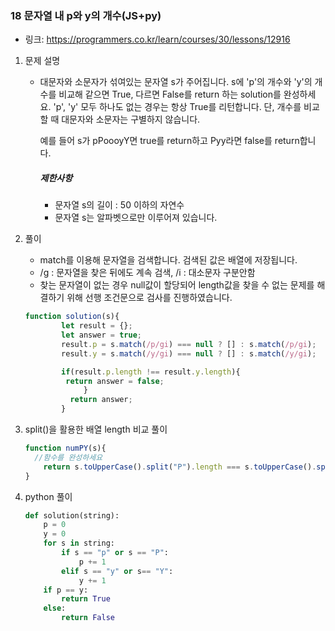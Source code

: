 ### 18 문자열 내 p와 y의 개수(JS+py)

* 링크: https://programmers.co.kr/learn/courses/30/lessons/12916

1. 문제 설명

   * 대문자와 소문자가 섞여있는 문자열 s가 주어집니다. s에 'p'의 개수와 'y'의 개수를 비교해 같으면 True, 다르면 False를 return 하는 solution를 완성하세요. 'p', 'y' 모두 하나도 없는 경우는 항상 True를 리턴합니다. 단, 개수를 비교할 때 대문자와 소문자는 구별하지 않습니다.

     예를 들어 s가 pPoooyY면 true를 return하고 Pyy라면 false를 return합니다.

     ##### 제한사항

     - 문자열 s의 길이 : 50 이하의 자연수
     - 문자열 s는 알파벳으로만 이루어져 있습니다.

2. 풀이

   * match를 이용해 문자열을 검색합니다. 검색된 값은 배열에 저장됩니다.
   * /g : 문자열을 찾은 뒤에도 계속 검색, /i : 대소문자 구분안함
   * 찾는 문자열이 없는 경우 null값이 할당되어 length값을 찾을 수 없는 문제를 해결하기 위해 선행 조건문으로 검사를 진행하였습니다.

   ```js
   function solution(s){
           let result = {};
           let answer = true;
           result.p = s.match(/p/gi) === null ? [] : s.match(/p/gi);
           result.y = s.match(/y/gi) === null ? [] : s.match(/y/gi);
   
           if(result.p.length !== result.y.length){
            return answer = false;
                }
             return answer;
           }
   ```

   

   

3. split()을 활용한 배열 length 비교 풀이

   ```js
   function numPY(s){
     //함수를 완성하세요
       return s.toUpperCase().split("P").length === s.toUpperCase().split("Y").length;
   }
   ```
   
4. python 풀이

   ```python
   def solution(string):
       p = 0
       y = 0
       for s in string:
           if s == "p" or s == "P":
               p += 1
           elif s == "y" or s== "Y":
               y += 1
       if p == y:
           return True
       else:
           return False
   ```

   

